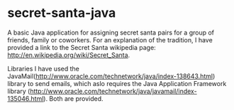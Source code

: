 secret-santa-java
=================

A basic Java application for assigning secret santa pairs for a group of friends, family or coworkers.
For an explanation of the tradition, I have provided a link to the Secret Santa wikipedia page: http://en.wikipedia.org/wiki/Secret_Santa.

Libraries
I have used the JavaMail(http://www.oracle.com/technetwork/java/index-138643.html) library to send emails, which aslo requires the Java Application Framework library (http://www.oracle.com/technetwork/java/javamail/index-135046.html). Both are provided.
